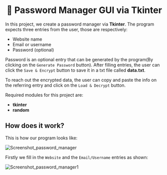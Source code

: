 <h1 align="center"> 🔑 Password Manager GUI via Tkinter </h1>

In this project, we create a password manager via **Tkinter**. The program expects three entries from the user, those are 
respectively:

* Website name
* Email or username
* Password (optional)

Password is an optional entry that can be generated by the program(By clicking on the `Generate Password` button). 
After filling entries, the user can click the `Save & Encrypt` button to save it in a txt file called **data.txt**.

To reach out the encrypted data, the user can copy and paste the info on the referring entry and click on the 
`Load & Decrypt` button.

Required modules for this project are:

* **tkinter**
* **random**

<h2> How does it work?</h2>

This is how our program looks like:

![Screenshot_password_manager](https://github.com/Trigenaris/password-manager-GUI/assets/122381599/3f068c62-8254-4d0d-af50-ac7037d1e1f4)

Firstly we fill in the `Website` and the `Email/Username` entries as shown:

![Screenshot_password_manager1](https://github.com/Trigenaris/password-manager-GUI/assets/122381599/404f0720-d06e-414c-88fa-fc147f87d022)
